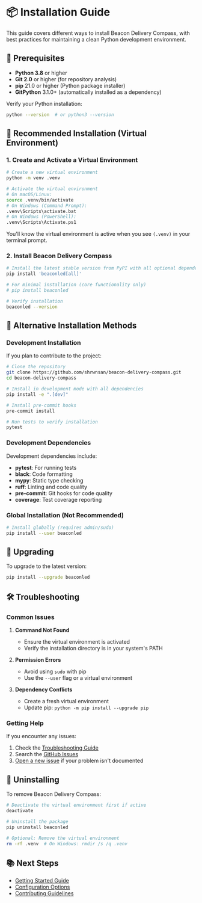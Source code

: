 # 📦 Installation Guide

This guide covers different ways to install Beacon Delivery Compass, with best practices for maintaining a clean Python development environment.

## 🏁 Prerequisites

- **Python 3.8** or higher
- **Git 2.0** or higher (for repository analysis)
- **pip** 21.0 or higher (Python package installer)
- **GitPython** 3.1.0+ (automatically installed as a dependency)

Verify your Python installation:
```bash
python --version  # or python3 --version
```

## 🚀 Recommended Installation (Virtual Environment)

### 1. Create and Activate a Virtual Environment

```bash
# Create a new virtual environment
python -m venv .venv

# Activate the virtual environment
# On macOS/Linux:
source .venv/bin/activate
# On Windows (Command Prompt):
.venv\Scripts\activate.bat
# On Windows (PowerShell):
.venv\Scripts\Activate.ps1
```

You'll know the virtual environment is active when you see `(.venv)` in your terminal prompt.

### 2. Install Beacon Delivery Compass

```bash
# Install the latest stable version from PyPI with all optional dependencies
pip install 'beaconled[all]'

# For minimal installation (core functionality only)
# pip install beaconled

# Verify installation
beaconled --version
```

## 🔧 Alternative Installation Methods

### Development Installation

If you plan to contribute to the project:

```bash
# Clone the repository
git clone https://github.com/shrwnsan/beacon-delivery-compass.git
cd beacon-delivery-compass

# Install in development mode with all dependencies
pip install -e ".[dev]"

# Install pre-commit hooks
pre-commit install

# Run tests to verify installation
pytest
```

### Development Dependencies

Development dependencies include:
- **pytest**: For running tests
- **black**: Code formatting
- **mypy**: Static type checking
- **ruff**: Linting and code quality
- **pre-commit**: Git hooks for code quality
- **coverage**: Test coverage reporting

### Global Installation (Not Recommended)

```bash
# Install globally (requires admin/sudo)
pip install --user beaconled
```

## 🔄 Upgrading

To upgrade to the latest version:

```bash
pip install --upgrade beaconled
```

## 🛠️ Troubleshooting

### Common Issues

1. **Command Not Found**
   - Ensure the virtual environment is activated
   - Verify the installation directory is in your system's PATH

2. **Permission Errors**
   - Avoid using `sudo` with pip
   - Use the `--user` flag or a virtual environment

3. **Dependency Conflicts**
   - Create a fresh virtual environment
   - Update pip: `python -m pip install --upgrade pip`

### Getting Help

If you encounter any issues:
1. Check the [Troubleshooting Guide](troubleshooting.md)
2. Search the [GitHub Issues](https://github.com/shrwnsan/beacon-delivery-compass/issues)
3. [Open a new issue](https://github.com/shrwnsan/beacon-delivery-compass/issues/new) if your problem isn't documented

## 🧹 Uninstalling

To remove Beacon Delivery Compass:

```bash
# Deactivate the virtual environment first if active
deactivate

# Uninstall the package
pip uninstall beaconled

# Optional: Remove the virtual environment
rm -rf .venv  # On Windows: rmdir /s /q .venv
```

## 📚 Next Steps

- [Getting Started Guide](usage.md)
- [Configuration Options](configuration.md)
- [Contributing Guidelines](../CONTRIBUTING.md)
